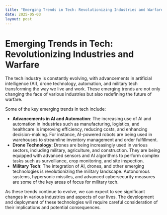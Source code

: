 ```yaml
---
title: "Emerging Trends in Tech: Revolutionizing Industries and Warfare"
date: 2025-05-03
layout: post
---
```


# Emerging Trends in Tech: Revolutionizing Industries and Warfare
The tech industry is constantly evolving, with advancements in artificial intelligence (AI), drone technology, automation, and military tech transforming the way we live and work. These emerging trends are not only changing the face of various industries but also redefining the future of warfare.

Some of the key emerging trends in tech include:
* **Advancements in AI and Automation**: The increasing use of AI and automation in industries such as manufacturing, logistics, and healthcare is improving efficiency, reducing costs, and enhancing decision-making. For instance, AI-powered robots are being used in warehouses to streamline inventory management and order fulfillment.
* **Drone Technology**: Drones are being increasingly used in various sectors, including military, agriculture, and construction. They are being equipped with advanced sensors and AI algorithms to perform complex tasks such as surveillance, crop monitoring, and site inspection.
* **Military Tech**: The integration of AI, drones, and other emerging technologies is revolutionizing the military landscape. Autonomous systems, hypersonic missiles, and advanced cybersecurity measures are some of the key areas of focus for military tech.

As these trends continue to evolve, we can expect to see significant changes in various industries and aspects of our lives. The development and deployment of these technologies will require careful consideration of their implications and potential consequences.